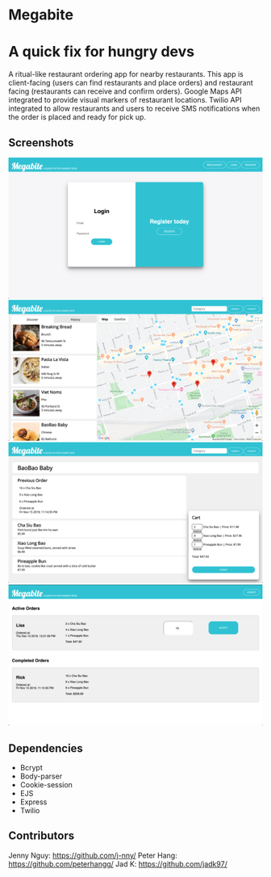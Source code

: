 # Megabite
A quick fix for hungry devs
=========  

A ritual-like restaurant ordering app for nearby restaurants. This app is client-facing (users can find restaurants and place orders) and restaurant facing (restaurants can receive and confirm orders). Google Maps API integrated to provide visual markers of restaurant locations. Twilio API integrated to allow restaurants and users to receive SMS notifications when the order is placed and ready for pick up.

## Screenshots

!["Screenshot of User/Restaurant Login Page"](https://github.com/j-nny/Megabite/blob/master/docs/user-login.png)
!["Screenshot of User Browse Page"](https://github.com/j-nny/Megabite/blob/master/docs/user-browse.png)
!["Screenshot of User Order Page"](https://github.com/j-nny/Megabite/blob/master/docs/user-order.png)
!["Screenshot of Restaurant Confirmation Page"](https://github.com/j-nny/Megabite/blob/master/docs/resto-orders.png)

## Dependencies

- Bcrypt
- Body-parser
- Cookie-session
- EJS
- Express
- Twilio

## Contributors

Jenny Nguy: https://github.com/j-nny/
Peter Hang: https://github.com/peterhangg/
Jad K: https://github.com/jadk97/

